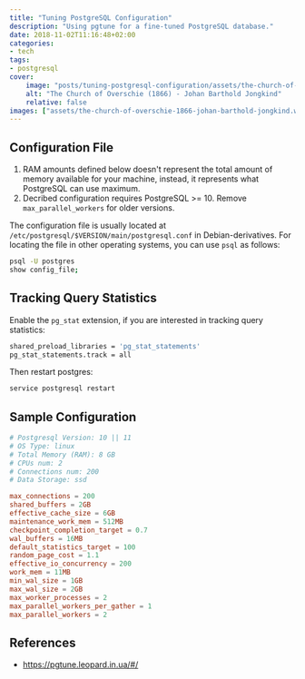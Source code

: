 ```yaml
---
title: "Tuning PostgreSQL Configuration"
description: "Using pgtune for a fine-tuned PostgreSQL database."
date: 2018-11-02T11:16:48+02:00
categories:
- tech
tags:
- postgresql
cover:
    image: "posts/tuning-postgresql-configuration/assets/the-church-of-overschie-1866-johan-barthold-jongkind.webp"
    alt: "The Church of Overschie (1866) - Johan Barthold Jongkind"
    relative: false
images: ["assets/the-church-of-overschie-1866-johan-barthold-jongkind.webp"]
---
```


## Configuration File

1. RAM amounts defined below doesn't represent the total amount of memory
   available for your machine, instead, it represents what PostgreSQL can use
   maximum.
2. Decribed configuration requires PostgreSQL >= 10. Remove `max_parallel_workers`
   for older versions.

The configuration file is usually located at `/etc/postgresql/$VERSION/main/postgresql.conf`
in Debian-derivatives. For locating the file in other operating systems, you can
use `psql` as follows:

```bash
psql -U postgres
show config_file;
```

## Tracking Query Statistics

Enable the `pg_stat` extension, if you are interested in tracking query statistics:

```bash
shared_preload_libraries = 'pg_stat_statements'
pg_stat_statements.track = all
```

Then restart postgres:

```bash
service postgresql restart
```

## Sample Configuration

```conf
# Postgresql Version: 10 || 11
# OS Type: linux
# Total Memory (RAM): 8 GB
# CPUs num: 2
# Connections num: 200
# Data Storage: ssd

max_connections = 200
shared_buffers = 2GB
effective_cache_size = 6GB
maintenance_work_mem = 512MB
checkpoint_completion_target = 0.7
wal_buffers = 16MB
default_statistics_target = 100
random_page_cost = 1.1
effective_io_concurrency = 200
work_mem = 11MB
min_wal_size = 1GB
max_wal_size = 2GB
max_worker_processes = 2
max_parallel_workers_per_gather = 1
max_parallel_workers = 2
```

## References

- <https://pgtune.leopard.in.ua/#/>
